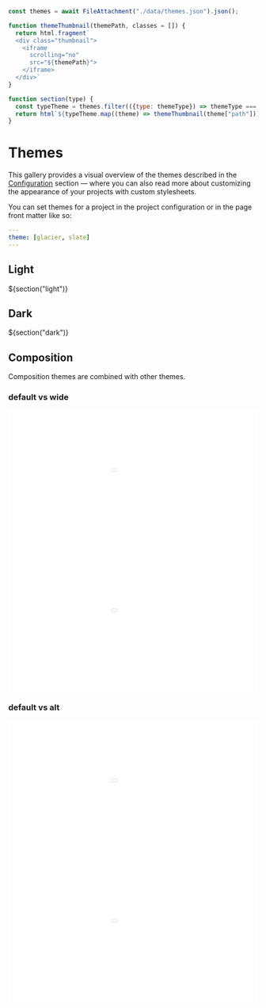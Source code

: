 ```js
const themes = await FileAttachment("./data/themes.json").json();
```

```js
function themeThumbnail(themePath, classes = []) {
  return html.fragment`
  <div class="thumbnail">
    <iframe
      scrolling="no"
      src="${themePath}">
    </iframe>
  </div>`
}

function section(type) {
  const typeTheme = themes.filter(({type: themeType}) => themeType === type);
  return html`${typeTheme.map((theme) => themeThumbnail(theme["path"]))}`
}
```

<style>
  :root {
    --scale: 0.8;
    --composition-scale: 0.375;
    --width: 640px;
  }

  @media (max-width: 640px) {
    :root {
      --scale: 0.375;
      --composition-scale: calc((0.375 / 0.8) * 0.375);
      --width: 300px;
    }
  }

  h2 + div, h3 + div {
    margin-bottom: 1rem;
  }

  .thumbnail {
    position: relative;
    width: 100%;
    max-width: var(--width);
    aspect-ratio: 16/9;
    overflow: hidden;
  }

  .thumbnail iframe.wide, .thumbnail iframe.default {
    transform: scale(var(--composition-scale));
    min-width: calc(var(--width) / var(--composition-scale));;
    width: 100%;
  }

  .thumbnail iframe {
    position: absolute;
    transform: scale(var(--scale));
    transform-origin: top left;
    min-width: calc(var(--width) / var(--scale));
    max-height: calc((var(--width) / var(--scale)) * 1.5);
    width: 100%;
    border: transparent 1px;
    aspect-ratio: 16/9;
    pointer-events: none;
  }
</style>


# Themes
This gallery provides a visual overview of the themes described in the [Configuration](../../config) section — where you can also read more about customizing the appearance of your projects with custom stylesheets.

You can set themes for a project in the project configuration or in the page front matter like so:
```yaml
---
theme: [glacier, slate]
---
```

## Light

<div>${section("light")}</div>

## Dark

<div>${section("dark")}</div>

## Composition
Composition themes are combined with other themes.

### default vs wide
<div>
  <div class="thumbnail">
    <iframe
      class="default"
      scrolling="no"
      src="showcase/default">
    </iframe>
  </div>
  <div class="thumbnail">
    <iframe
      class="wide"
      scrolling="no"
      src="showcase/wide">
    </iframe>
  </div>
</div>

### default vs alt
<div>
  <div class="thumbnail">
    <iframe
      class="default"
      scrolling="no"
      src="showcase/default">
    </iframe>
  </div>
  <div class="thumbnail">
    <iframe
      class="wide"
      scrolling="no"
      src="showcase/alt">
    </iframe>
  </div>
</div>
